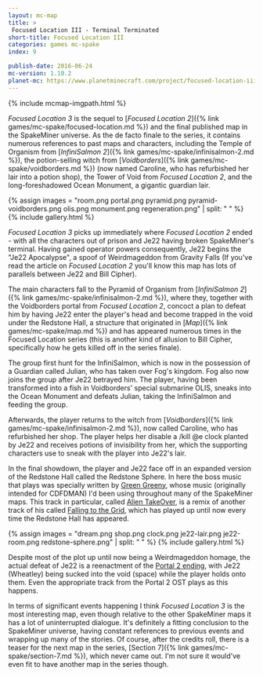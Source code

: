```yaml
---
layout: mc-map
title: >
 Focused Location III - Terminal Terminated
short-title: Focused Location III
categories: games mc-spake
index: 9

publish-date: 2016-06-24
mc-version: 1.10.2
planet-mc: https://www.planetminecraft.com/project/focused-location-iii---terminal-terminated/
---
```


{% include mcmap-imgpath.html %}

*Focused Location 3* is the sequel to [*Focused Location 2*]({% link games/mc-spake/focused-location.md %}) and the final published map in the SpakeMiner universe. As the de facto finale to the series, it contains numerous references to past maps and characters, including the Temple of Organism from [*InfiniSalmon 2*]({% link games/mc-spake/infinisalmon-2.md %}), the potion-selling witch from [*Voidborders*]({% link games/mc-spake/voidborders.md %}) (now named Caroline, who has refurbished her lair into a potion shop), the Tower of Void from *Focused Location 2*, and the long-foreshadowed Ocean Monument, a gigantic guardian lair.

{% assign images = "room.png portal.png pyramid.png pyramid-voidborders.png olis.png monument.png regeneration.png" | split: " " %}
{% include gallery.html %}

*Focused Location 3* picks up immediately where *Focused Location 2* ended - with all the characters out of prison and Je22 having broken SpakeMiner's terminal. Having gained operator powers consequently, Je22 begins the "Je22 Apocalypse", a spoof of Weirdmageddon from Gravity Falls (If you've read the article on *Focused Location 2* you'll know this map has lots of parallels between Je22 and Bill Cipher).

The main characters fall to the Pyramid of Organism from [*InfiniSalmon 2*]({% link games/mc-spake/infinisalmon-2.md %}), where they, together with the Voidborders portal from *Focused Location 2*, concoct a plan to defeat him by having Je22 enter the player's head and become trapped in the void under the Redstone Hall, a structure that originated in [*Map*]({% link games/mc-spake/map.md %}) and has appeared numerous times in the Focused Location series (this is another kind of allusion to Bill Cipher, specifically how he gets killed off in the series finale).

The group first hunt for the InfiniSalmon, which is now in the possession of a Guardian called Julian, who has taken over Fog's kingdom. Fog also now joins the group after Je22 betrayed him. The player, having been transformed into a fish in Voidborders' special submarine OLIS, sneaks into the Ocean Monument and defeats Julian, taking the InfiniSalmon and feeding the group.

Afterwards, the player returns to the witch from [*Voidborders*]({% link games/mc-spake/infinisalmon-2.md %}), now called Caroline, who has refurbished her shop. The player helps her disable a /kill @e clock planted by Je22 and receives potions of invisibility from her, which the supporting characters use to sneak with the player into Je22's lair.

In the final showdown, the player and Je22 face off in an expanded version of the Redstone Hall called the Redstone Sphere. In here the boss music that plays was specially written by [Green Greeny](https://soundcloud.com/green-greeny), whose music (originally intended for CDFDMAN) I'd been using throughout many of the SpakeMiner maps. This track in particular, called [Alien TakeOver](https://soundcloud.com/green-greeny/alien-takeover-falling-to-the-grid-remix), is a remix of another track of his called [Falling to the Grid](https://soundcloud.com/green-greeny/falling-to-the-grid), which has played up until now every time the Redstone Hall has appeared.

{% assign images = "dream.png shop.png clock.png je22-lair.png je22-room.png redstone-sphere.png" | split: " " %}
{% include gallery.html %}

Despite most of the plot up until now being a Weirdmageddon homage, the actual defeat of Je22 is a reenactment of the [Portal 2 ending](https://youtu.be/4xdMOAQulqg?t=91), with Je22 (Wheatley) being sucked into the void (space) while the player holds onto them. Even the appropriate track from the Portal 2 OST plays as this happens.

In terms of significant events happening I think *Focused Location 3* is the most interesting map, even though relative to the other SpakeMiner maps it has a lot of uninterrupted dialogue. It's definitely a fitting conclusion to the SpakeMiner universe, having constant references to previous events and wrapping up many of the stories. Of course, after the credits roll, there is a teaser for the next map in the series, [Section 7]({% link games/mc-spake/section-7.md %}), which never came out. I'm not sure it would've even fit to have another map in the series though.
